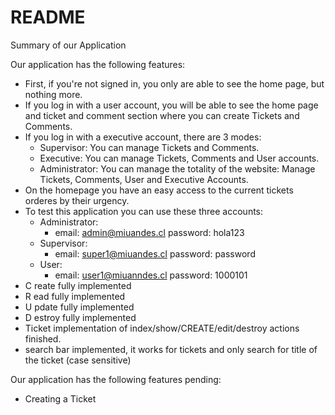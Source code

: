 # README

Summary of our Application

Our application has the following features:
* First, if you're not signed in, you only are able to see the home page, but nothing more.
* If you log in with a user account, you will be able to see the home page and ticket and comment section where you can create Tickets and Comments.
* If you log in with a executive account, there are 3 modes:
    * Supervisor: You can manage Tickets and Comments.
    * Executive: You can manage Tickets, Comments and User accounts.
    * Administrator: You can manage the totality of the website: Manage Tickets, Comments, User and Executive Accounts.
* On the homepage you have an easy access to the current tickets orderes by their urgency.
* To test this application you can use these three accounts:
    * Administrator:
        * email: admin@miuandes.cl password: hola123
    * Supervisor:
        * email: super1@miuandes.cl password: password
    * User:
        * email: user1@miuanndes.cl password: 1000101
* C reate fully implemented
* R ead fully implemented
* U pdate fully implemented
* D estroy fully implemented
* Ticket implementation of index/show/CREATE/edit/destroy actions finished.
* search bar implemented, it works for tickets and only search for title of the ticket (case sensitive)
 

 Our application has the following features pending:
 * Creating a Ticket
